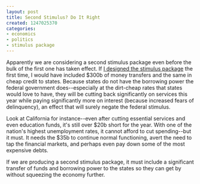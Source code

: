 ```yaml
---
layout: post
title: Second Stimulus? Do It Right
created: 1247025370
categories:
- economics
- politics
- stimulus package
---
```

Apparently we are considering a second stimulus package even before the bulk of the first one has taken effect. If [I designed the stimulus package](http://dailycow.org/node/540) the first time, I would have included $300b of money transfers and the same in cheap credit to states. Because states do not have the borrowing power the federal government does--especially at the dirt-cheap rates that states would love to have, they will be cutting back significantly on services this year while paying significantly more on interest (because increased fears of delinquency), an effect that will surely negate the federal stimulus.

Look at California for instance--even after cutting essential services and even education funds, it's still over $20b short for the year. With one of the nation's highest unemployment rates, it cannot afford to cut spending--but it must. It needs the $35b to continue normal functioning, avert the need to tap the financial markets, and perhaps even pay down some of the most expensive debts.

If we are producing a second stimulus package, it must include a significant transfer of funds and borrowing power to the states so they can get by without squeezing the economy further.
